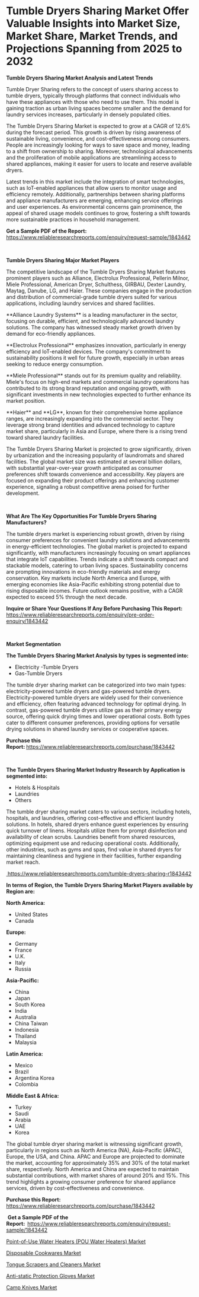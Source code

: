 <p><h1>Tumble Dryers Sharing Market Offer Valuable Insights into Market Size, Market Share, Market Trends, and Projections Spanning from 2025 to 2032</h1></p><p><strong>Tumble Dryers Sharing Market Analysis and Latest Trends</strong></p>
<p><p>Tumble Dryer Sharing refers to the concept of users sharing access to tumble dryers, typically through platforms that connect individuals who have these appliances with those who need to use them. This model is gaining traction as urban living spaces become smaller and the demand for laundry services increases, particularly in densely populated cities.</p><p>The Tumble Dryers Sharing Market is expected to grow at a CAGR of 12.6% during the forecast period. This growth is driven by rising awareness of sustainable living, convenience, and cost-effectiveness among consumers. People are increasingly looking for ways to save space and money, leading to a shift from ownership to sharing. Moreover, technological advancements and the proliferation of mobile applications are streamlining access to shared appliances, making it easier for users to locate and reserve available dryers.</p><p>Latest trends in this market include the integration of smart technologies, such as IoT-enabled appliances that allow users to monitor usage and efficiency remotely. Additionally, partnerships between sharing platforms and appliance manufacturers are emerging, enhancing service offerings and user experiences. As environmental concerns gain prominence, the appeal of shared usage models continues to grow, fostering a shift towards more sustainable practices in household management.</p></p>
<p><strong>Get a Sample PDF of the Report:&nbsp;</strong> <a href="https://www.reliableresearchreports.com/enquiry/request-sample/1843442?utm_campaign=13&utm_medium=2&utm_source=Github&utm_content=ia&utm_term=28022025&utm_id=tumble-dryers-sharing">https://www.reliableresearchreports.com/enquiry/request-sample/1843442</a></p>
<p>&nbsp;</p>
<p><strong>Tumble Dryers Sharing Major Market Players</strong></p>
<p><p>The competitive landscape of the Tumble Dryers Sharing Market features prominent players such as Alliance, Electrolux Professional, Pellerin Milnor, Miele Professional, American Dryer, Schulthess, GIRBAU, Dexter Laundry, Maytag, Danube, LG, and Haier. These companies engage in the production and distribution of commercial-grade tumble dryers suited for various applications, including laundry services and shared facilities.</p><p>**Alliance Laundry Systems** is a leading manufacturer in the sector, focusing on durable, efficient, and technologically advanced laundry solutions. The company has witnessed steady market growth driven by demand for eco-friendly appliances. </p><p>**Electrolux Professional** emphasizes innovation, particularly in energy efficiency and IoT-enabled devices. The company's commitment to sustainability positions it well for future growth, especially in urban areas seeking to reduce energy consumption.</p><p>**Miele Professional** stands out for its premium quality and reliability. Miele's focus on high-end markets and commercial laundry operations has contributed to its strong brand reputation and ongoing growth, with significant investments in new technologies expected to further enhance its market position.</p><p>**Haier** and **LG**, known for their comprehensive home appliance ranges, are increasingly expanding into the commercial sector. They leverage strong brand identities and advanced technology to capture market share, particularly in Asia and Europe, where there is a rising trend toward shared laundry facilities.</p><p>The Tumble Dryers Sharing Market is projected to grow significantly, driven by urbanization and the increasing popularity of laundromats and shared facilities. The global market size was estimated at several billion dollars, with substantial year-over-year growth anticipated as consumer preferences shift towards convenience and accessibility. Key players are focused on expanding their product offerings and enhancing customer experience, signaling a robust competitive arena poised for further development.</p></p>
<p>&nbsp;</p>
<p><strong>What Are The Key Opportunities For Tumble Dryers Sharing Manufacturers?</strong></p>
<p><p>The tumble dryers market is experiencing robust growth, driven by rising consumer preferences for convenient laundry solutions and advancements in energy-efficient technologies. The global market is projected to expand significantly, with manufacturers increasingly focusing on smart appliances that integrate IoT capabilities. Trends indicate a shift towards compact and stackable models, catering to urban living spaces. Sustainability concerns are prompting innovations in eco-friendly materials and energy conservation. Key markets include North America and Europe, with emerging economies like Asia-Pacific exhibiting strong potential due to rising disposable incomes. Future outlook remains positive, with a CAGR expected to exceed 5% through the next decade.</p></p>
<p><strong>Inquire or Share Your Questions If Any Before Purchasing This Report:</strong> <a href="https://www.reliableresearchreports.com/enquiry/pre-order-enquiry/1843442?utm_campaign=13&utm_medium=2&utm_source=Github&utm_content=ia&utm_term=28022025&utm_id=tumble-dryers-sharing">https://www.reliableresearchreports.com/enquiry/pre-order-enquiry/1843442</a></p>
<p>&nbsp;</p>
<p><strong>Market Segmentation</strong></p>
<p><strong>The Tumble Dryers Sharing Market Analysis by types is segmented into:</strong></p>
<p><ul><li>Electricity -Tumble Dryers</li><li>Gas-Tumble Dryers</li></ul></p>
<p><p>The tumble dryer sharing market can be categorized into two main types: electricity-powered tumble dryers and gas-powered tumble dryers. Electricity-powered tumble dryers are widely used for their convenience and efficiency, often featuring advanced technology for optimal drying. In contrast, gas-powered tumble dryers utilize gas as their primary energy source, offering quick drying times and lower operational costs. Both types cater to different consumer preferences, providing options for versatile drying solutions in shared laundry services or cooperative spaces.</p></p>
<p><strong>Purchase this Report:&nbsp;</strong><a href="https://www.reliableresearchreports.com/purchase/1843442?utm_campaign=13&utm_medium=2&utm_source=Github&utm_content=ia&utm_term=28022025&utm_id=tumble-dryers-sharing">https://www.reliableresearchreports.com/purchase/1843442</a></p>
<p>&nbsp;</p>
<p><strong>The Tumble Dryers Sharing Market Industry Research by Application is segmented into:</strong></p>
<p><ul><li>Hotels & Hospitals</li><li>Laundries</li><li>Others</li></ul></p>
<p><p>The tumble dryer sharing market caters to various sectors, including hotels, hospitals, and laundries, offering cost-effective and efficient laundry solutions. In hotels, shared dryers enhance guest experiences by ensuring quick turnover of linens. Hospitals utilize them for prompt disinfection and availability of clean scrubs. Laundries benefit from shared resources, optimizing equipment use and reducing operational costs. Additionally, other industries, such as gyms and spas, find value in shared dryers for maintaining cleanliness and hygiene in their facilities, further expanding market reach.</p></p>
<p><a href="https://www.reliableresearchreports.com/tumble-dryers-sharing-r1843442?utm_campaign=13&utm_medium=2&utm_source=Github&utm_content=ia&utm_term=28022025&utm_id=tumble-dryers-sharing">&nbsp;https://www.reliableresearchreports.com/tumble-dryers-sharing-r1843442</a></p>
<p><strong>In terms of Region, the Tumble Dryers Sharing Market Players available by Region are:</strong></p>
<p>
    <p> <strong> North America: </strong>
        <ul>
            <li>United States</li>
            <li>Canada</li>
        </ul>
        </p> 
    <p> <strong> Europe: </strong>
        <ul>
            <li>Germany</li>
            <li>France</li>
            <li>U.K.</li>
            <li>Italy</li>
            <li>Russia</li>
        </ul>
        </p> 
    <p> <strong> Asia-Pacific: </strong>
        <ul>
            <li>China</li>
            <li>Japan</li>
            <li>South Korea</li>
            <li>India</li>
            <li>Australia</li>
            <li>China Taiwan</li>
            <li>Indonesia</li>
            <li>Thailand</li>
            <li>Malaysia</li>
        </ul>
        </p> 
    <p> <strong> Latin America: </strong>
        <ul>
            <li>Mexico</li>
            <li>Brazil</li>
            <li>Argentina Korea</li>
            <li>Colombia</li>
        </ul>
        </p> 
    <p> <strong> Middle East & Africa: </strong>
        <ul>
            <li>Turkey</li>
            <li>Saudi</li>
            <li>Arabia</li>
            <li>UAE</li>
            <li>Korea</li>
        </ul>
    </p>
    </p>
<p><p>The global tumble dryer sharing market is witnessing significant growth, particularly in regions such as North America (NA), Asia-Pacific (APAC), Europe, the USA, and China. APAC and Europe are projected to dominate the market, accounting for approximately 35% and 30% of the total market share, respectively. North America and China are expected to maintain substantial contributions, with market shares of around 20% and 15%. This trend highlights a growing consumer preference for shared appliance services, driven by cost-effectiveness and convenience.</p></p>
<p><strong>Purchase this Report: </strong><a href="https://www.reliableresearchreports.com/purchase/1843442?utm_campaign=13&utm_medium=2&utm_source=Github&utm_content=ia&utm_term=28022025&utm_id=tumble-dryers-sharing">https://www.reliableresearchreports.com/purchase/1843442</a></p>
<p>&nbsp;<strong>Get a Sample PDF of the Report:&nbsp;&nbsp;</strong><a href="https://www.reliableresearchreports.com/enquiry/request-sample/1843442?utm_campaign=13&utm_medium=2&utm_source=Github&utm_content=ia&utm_term=28022025&utm_id=tumble-dryers-sharing">https://www.reliableresearchreports.com/enquiry/request-sample/1843442</a></p>
<p><strong></strong></p>
<p><p><a href="https://github.com/boccalyver5k/Market-Research-Report-List-1/blob/main/point-of-use-water-heaters-pou-water-heaters-market.md?utm_campaign=13&utm_medium=2&utm_source=Github&utm_content=ia&utm_term=28022025&utm_id=tumble-dryers-sharing">Point-of-Use Water Heaters (POU Water Heaters) Market</a></p><p><a href="https://github.com/hamremunazm4/Market-Research-Report-List-1/blob/main/disposable-cookwares-market.md?utm_campaign=13&utm_medium=2&utm_source=Github&utm_content=ia&utm_term=28022025&utm_id=tumble-dryers-sharing">Disposable Cookwares Market</a></p><p><a href="https://github.com/kirstejuvet/Market-Research-Report-List-1/blob/main/tongue-scrapers-and-cleaners-market.md?utm_campaign=13&utm_medium=2&utm_source=Github&utm_content=ia&utm_term=28022025&utm_id=tumble-dryers-sharing">Tongue Scrapers and Cleaners Market</a></p><p><a href="https://github.com/godutetraeva/Market-Research-Report-List-1/blob/main/anti-static-protection-gloves-market.md?utm_campaign=13&utm_medium=2&utm_source=Github&utm_content=ia&utm_term=28022025&utm_id=tumble-dryers-sharing">Anti-static Protection Gloves Market</a></p><p><a href="https://github.com/jhoonatsev/Market-Research-Report-List-1/blob/main/camp-knives-market.md?utm_campaign=13&utm_medium=2&utm_source=Github&utm_content=ia&utm_term=28022025&utm_id=tumble-dryers-sharing">Camp Knives Market</a></p></p>